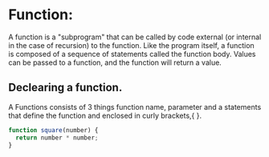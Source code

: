 # Function:
  A function is a "subprogram" that can be called by code external (or internal in the case of recursion) to the function. Like the program itself, a function is composed of a sequence of statements called the function body. Values can be passed to a function, and the function will return a value.

## Declearing a function.

A Functions consists of 3 things function name, parameter and a statements that define the function and 
enclosed in curly brackets,{  }.

``` javascript
function square(number) {
  return number * number;
}
``` 


  
